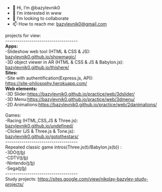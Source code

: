 - 👋 Hi, I’m @bazylevnik0
- 👀 I’m interested in www
- 💞️ I’m looking to collaborate
- 📫 How to reach me: bazylevnik0@gmail.com <br>

projects for view:<br>
------------------------------------<br>
<b>Apps:</b><br>
-Slideshow web tool (HTML & CSS & JS):<br>
<a href="https://bazylevnik0.github.io/showmagic/">bazylevnik0.github.io/showmagic/</a><br>
-3D object viewer in AR (HTML & CSS & JS & Babylon.js):<br>
<a href="https://bazylevnik0.github.io/thishere/">bazylevnik0.github.io/thishere/</a><br>
<b>Sites:</b><br>
-Site with authentification(Express.js, API):<br>
<a href="https://site-philosophy.herokuapp.com/">https://site-philosophy.herokuapp.com/</a><br>
<b>Web elements:</b><br>
-3D Slider:<a href="https://bazylevnik0.github.io/practice/web/3dslider/">https://bazylevnik0.github.io/practice/web/3dslider/</a><br>
-3D Menu:<a href="https://bazylevnik0.github.io/practice/web/3dmenu/">https://bazylevnik0.github.io/practice/web/3dmenu/</a><br>
-2D Animations:<a href="https://bazylevnik0.github.io/practice/web/2danimations/">https://bazylevnik0.github.io/practice/web/2danimations/</a><br><br>
Games:<br>
-Racing (HTML,CSS,JS & Three.js):<br>
<a href="https://bazylevnik0.github.io/undefined/">bazylevnik0.github.io/undefined/</a><br>
-Clicker (JS & Three.js & Tone.js):<br>
<a href="https://bazylevnik0.github.io/gotothestars/">bazylevnik0.github.io/gotothestars/</a><br>
------------------------------------<br>
Repeated classic game intros(Three.js(t)/Babylon.js(b)) :<br>
-3DO(<a href="https://bazylevnik0.github.io/practice/game/intros/3do/three/">t</a>/<a href="https://bazylevnik0.github.io/practice/game/intros/3do/babylon/">b</a>)<br>
-CDTV(<a href="https://bazylevnik0.github.io/practice/game/intros/cdtv/three/">t</a>/<a href="https://bazylevnik0.github.io/practice/game/intros/cdtv/babylon/">b</a>)<br>
-Nintendo(<a href="https://bazylevnik0.github.io/practice/game/intros/nintendo/three/">t</a>/<a href="https://bazylevnik0.github.io/practice/game/intros/nintendo/babylon/">b</a>)<br>
-Sega(<a href="https://bazylevnik0.github.io/practice/game/intros/sega/three/">t</a>/<a href="https://bazylevnik0.github.io/practice/game/intros/sega/babylon/">b</a>)<br>
------------------------------------<br>
Study projects: https://sites.google.com/view/nikolay-bazylev-study-projects/<br>
